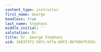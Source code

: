 ```yaml
---
content_type: instructor
first_name: George
headless: true
last_name: Stephans
middle_initial: ''
salutation: Dr.
title: Dr. George Stephans
uid: 3463f3f1-50fc-bffa-b9f3-4b740bf5fd2c
---
```

